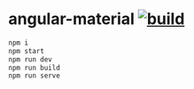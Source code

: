 # angular-material [![build](https://travis-ci.org/daggerok/angularjs.svg?branch=angular-material)](https://travis-ci.org/daggerok/angularjs)

```bash
npm i
npm start
npm run dev
npm run build
npm run serve
```
